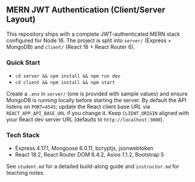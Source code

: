 ## MERN JWT Authentication (Client/Server Layout)

This repository ships with a complete JWT-authenticated MERN stack configured for Node 16. The project is split into `server/` (Express + MongoDB) and `client/` (React 18 + React Router 6).

### Quick Start
- `cd server && npm install && npm run dev`
- `cd client && npm install && npm start`

Create a `.env` in `server/` (one is provided with sample values) and ensure MongoDB is running locally before starting the server. By default the API listens on `PORT=4545`; update the React client base URL via `REACT_APP_API_BASE_URL` if you change it. Keep `CLIENT_ORIGIN` aligned with your React dev server URL (defaults to `http://localhost:3000`).

### Tech Stack
- Express 4.17.1, Mongoose 6.0.11, bcryptjs, jsonwebtoken
- React 18.2, React Router DOM 6.4.2, Axios 1.1.2, Bootstrap 5

See `student.md` for a detailed build-along guide and `instructor.md` for teaching notes.

